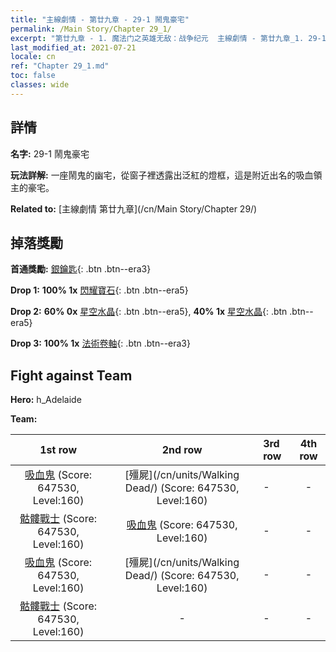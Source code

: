 ```yaml
---
title: "主線劇情 - 第廿九章 - 29-1 鬧鬼豪宅"
permalink: /Main Story/Chapter 29_1/
excerpt: "第廿九章 - 1. 魔法门之英雄无敌：战争纪元  主線劇情 - 第廿九章_1. 29-1 鬧鬼豪宅"
last_modified_at: 2021-07-21
locale: cn
ref: "Chapter 29_1.md"
toc: false
classes: wide
---
```


## 詳情

 **名字:** 29-1 鬧鬼豪宅

 **玩法詳解:** 一座鬧鬼的幽宅，從窗子裡透露出泛紅的燈框，這是附近出名的吸血領主的豪宅。

 **Related to:** [主線劇情 第廿九章](/cn/Main Story/Chapter 29/)

## 掉落獎勵

 **首通獎勵:** [銀鑰匙](/cn/Items/con_693/){: .btn .btn--era3}

 **Drop 1:** **100% 1x** [閃耀寶石](/cn/Items/mat_100/){: .btn .btn--era5}

 **Drop 2:** **60% 0x** [星空水晶](/cn/Items/mat_94/){: .btn .btn--era5}, **40% 1x** [星空水晶](/cn/Items/mat_94/){: .btn .btn--era5}

 **Drop 3:** **100% 1x** [法術卷軸](/cn/Items/con_694/){: .btn .btn--era3}


## Fight against Team
 **Hero:** h_Adelaide

 **Team:**


  | 1st row | 2nd row | 3rd row | 4th row |
  |:----:|:----:|:----|:----:|
  | [吸血鬼](/cn/units/Vampire/) (Score: 647530, Level:160)  | [殭屍](/cn/units/Walking Dead/) (Score: 647530, Level:160)  | - | - |
  | [骷髏戰士](/cn/units/Skeleton/) (Score: 647530, Level:160)  | [吸血鬼](/cn/units/Vampire/) (Score: 647530, Level:160)  | - | - |
  | [吸血鬼](/cn/units/Vampire/) (Score: 647530, Level:160)  | [殭屍](/cn/units/Walking Dead/) (Score: 647530, Level:160)  | - | - |
  | [骷髏戰士](/cn/units/Skeleton/) (Score: 647530, Level:160)  | - | - | - |



